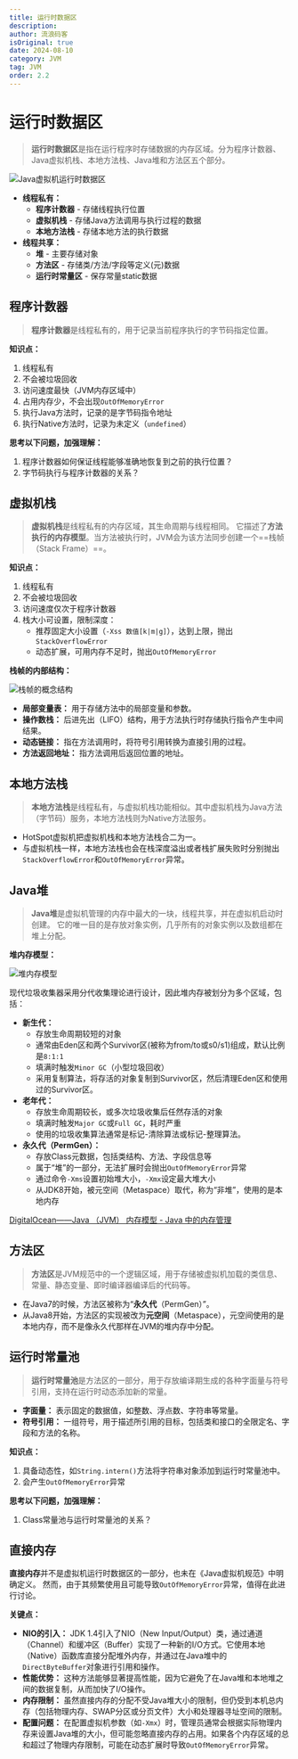 ```yaml
---
title: 运行时数据区
description:
author: 流浪码客
isOriginal: true
date: 2024-08-10
category: JVM
tag: JVM
order: 2.2
---
```


# 运行时数据区

> **运行时数据区**是指在运行程序时存储数据的内存区域。分为程序计数器、Java虚拟机栈、本地方法栈、Java堆和方法区五个部分。

![Java虚拟机运行时数据区](https://img.geekyspace.cn/pictures/2024/202408102247073.png)

* **线程私有：**
  * **程序计数器** - 存储线程执行位置
  * **虚拟机栈** - 存储Java方法调用与执行过程的数据
  * **本地方法栈** - 存储本地方法的执行数据
* **线程共享：**
  * **堆** - 主要存储对象
  * **方法区** - 存储类/方法/字段等定义(元)数据
  * **运行时常量区** - 保存常量static数据

## 程序计数器

> **程序计数器**是线程私有的，用于记录当前程序执行的字节码指定位置。

**知识点：**

1. 线程私有
2. 不会被垃圾回收
3. 访问速度最快（JVM内存区域中）
4. 占用内存少，不会出现`OutOfMemoryError`
5. 执行Java方法时，记录的是字节码指令地址
6. 执行Native方法时，记录为未定义（`undefined`）

**思考以下问题，加强理解：**

1. 程序计数器如何保证线程能够准确地恢复到之前的执行位置？
2. 字节码执行与程序计数器的关系？

## 虚拟机栈

> **虚拟机栈**是线程私有的内存区域，其生命周期与线程相同。
> 它描述了**方法执行的内存模型**。当方法被执行时，JVM会为该方法同步创建一个==栈帧（Stack Frame）==。

**知识点：**

1. 线程私有 
2. 不会被垃圾回收 
3. 访问速度仅次于程序计数器
4. 栈大小可设置，限制深度：
   * 推荐固定大小设置（`-Xss 数值[k|m|g]`），达到上限，抛出`StackOverflowError`
   * 动态扩展，可用内存不足时，抛出`OutOfMemoryError`

**栈帧的内部结构：**

![栈帧的概念结构](http://img.geekyspace.cn/pictures/2025/0082zybply1gc8tjehg8bj318m0lbtbu.jpg)

* **局部变量表：** 用于存储方法中的局部变量和参数。
* **操作数栈：** 后进先出（LIFO）结构，用于方法执行时存储执行指令产生中间结果。
* **动态链接：** 指在方法调用时，将符号引用转换为直接引用的过程。
* **方法返回地址：** 指方法调用后返回位置的地址。

## 本地方法栈

> **本地方法栈**是线程私有，与虚拟机栈功能相似。其中虚拟机栈为Java方法（字节码）服务，本地方法栈则为Native方法服务。

* HotSpot虚拟机把虚拟机栈和本地方法栈合二为一。
* 与虚拟机栈一样，本地方法栈也会在栈深度溢出或者栈扩展失败时分别抛出`StackOverflowError`和`OutOfMemoryError`异常。

## Java堆

> **Java堆**是虚拟机管理的内存中最大的一块，线程共享，并在虚拟机启动时创建。
> 它的唯一目的是存放对象实例，几乎所有的对象实例以及数组都在堆上分配。

**堆内存模型：**

![堆内存模型](https://img.geekyspace.cn/pictures/2024/202407172004168.png)

现代垃圾收集器采用分代收集理论进行设计，因此堆内存被划分为多个区域，包括：

* **新生代：**
  * 存放生命周期较短的对象 
  * 通常由Eden区和两个Survivor区(被称为from/to或s0/s1)组成，默认比例是`8:1:1`
  * 填满时触发`Minor GC`（小型垃圾回收）
  * 采用复制算法，将存活的对象复制到Survivor区，然后清理Eden区和使用过的Survivor区。
* **老年代：**
  * 存放生命周期较长，或多次垃圾收集后任然存活的对象
  * 填满时触发`Major GC`或`Full GC`，耗时严重
  * 使用的垃圾收集算法通常是标记-清除算法或标记-整理算法。
* **永久代（PermGen）：** 
  * 存放Class元数据，包括类结构、方法、字段信息等
  * 属于“堆”的一部分，无法扩展时会抛出`OutOfMemoryError`异常
  * 通过命令`-Xms`设置初始堆大小，`-Xmx`设定最大堆大小
  * 从JDK8开始，被元空间（Metaspace）取代，称为“非堆”，使用的是本地内存

[DigitalOcean——Java （JVM） 内存模型 - Java 中的内存管理](https://www.digitalocean.com/community/tutorials/java-jvm-memory-model-memory-management-in-java)

## 方法区

> **方法区**是JVM规范中的一个逻辑区域，用于存储被虚拟机加载的类信息、常量、静态变量、即时编译器编译后的代码等。

* 在Java7的时候，方法区被称为“**永久代**（PermGen）”。 
* 从Java8开始，方法区的实现被改为**元空间**（Metaspace），元空间使用的是本地内存，而不是像永久代那样在JVM的堆内存中分配。

## 运行时常量池

> **运行时常量池**是方法区的一部分，用于存放编译期生成的各种字面量与符号引用，支持在运行时动态添加新的常量。

* **字面量：** 表示固定的数据值，如整数、浮点数、字符串等常量。
* **符号引用：** 一组符号，用于描述所引用的目标，包括类和接口的全限定名、字段和方法的名称。

**知识点：**

1. 具备动态性，如`String.intern()`方法将字符串对象添加到运行时常量池中。 
2. 会产生`OutOfMemoryError`异常

**思考以下问题，加强理解：**

1. Class常量池与运行时常量池的关系？

## 直接内存

**直接内存**并不是虚拟机运行时数据区的一部分，也未在《Java虚拟机规范》中明确定义。
然而，由于其频繁使用且可能导致`OutOfMemoryError`异常，值得在此进行讨论。

**关键点：**
- **NIO的引入：** JDK 1.4引入了NIO（New Input/Output）类，通过通道（Channel）和缓冲区（Buffer）实现了一种新的I/O方式。它使用本地（Native）函数库直接分配堆外内存，并通过在Java堆中的`DirectByteBuffer`对象进行引用和操作。
- **性能优势：** 这种方法能够显著提高性能，因为它避免了在Java堆和本地堆之间的数据复制，从而加快了I/O操作。
- **内存限制：** 虽然直接内存的分配不受Java堆大小的限制，但仍受到本机总内存（包括物理内存、SWAP分区或分页文件）大小和处理器寻址空间的限制。
- **配置问题：** 在配置虚拟机参数（如`-Xmx`）时，管理员通常会根据实际物理内存来设置Java堆的大小，但可能忽略直接内存的占用。如果各个内存区域的总和超过了物理内存限制，可能在动态扩展时导致`OutOfMemoryError`异常。